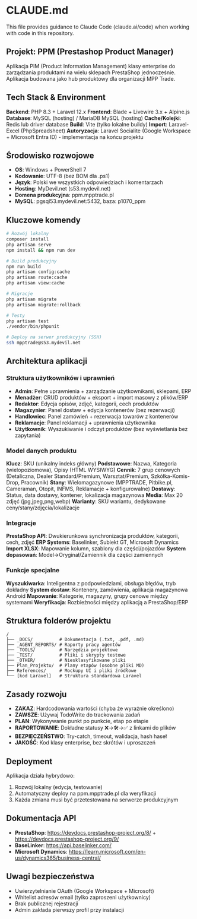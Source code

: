 # CLAUDE.md

This file provides guidance to Claude Code (claude.ai/code) when working with code in this repository.

## Projekt: PPM (Prestashop Product Manager)

Aplikacja PIM (Product Information Management) klasy enterprise do zarządzania produktami na wielu sklepach PrestaShop jednocześnie. Aplikacja budowana jako hub produktowy dla organizacji MPP Trade.

## Tech Stack & Environment

**Backend**: PHP 8.3 + Laravel 12.x
**Frontend**: Blade + Livewire 3.x + Alpine.js 
**Database**: MySQL (hosting) / MariaDB MySQL (hosting)
**Cache/Kolejki**: Redis lub driver database
**Build**: Vite (tylko lokalne buildy)
**Import**: Laravel-Excel (PhpSpreadsheet)
**Autoryzacja**: Laravel Socialite (Google Workspace + Microsoft Entra ID) - implementacja na końcu projektu

## Środowisko rozwojowe

- **OS**: Windows + PowerShell 7
- **Kodowanie**: UTF-8 (bez BOM dla .ps1)
- **Język**: Polski we wszystkich odpowiedziach i komentarzach
- **Hosting**: MyDevil.net (s53.mydevil.net)
- **Domena produkcyjna**: ppm.mpptrade.pl
- **MySQL**: pgsql53.mydevil.net:5432, baza: p1070_ppm

## Kluczowe komendy

```bash
# Rozwój lokalny
composer install
php artisan serve
npm install && npm run dev

# Build produkcyjny
npm run build
php artisan config:cache
php artisan route:cache
php artisan view:cache

# Migracje
php artisan migrate
php artisan migrate:rollback

# Testy
php artisan test
./vendor/bin/phpunit

# Deploy na serwer produkcyjny (SSH)
ssh mpptrade@s53.mydevil.net
```

## Architektura aplikacji

### Struktura użytkowników i uprawnień
- **Admin**: Pełne uprawnienia + zarządzanie użytkownikami, sklepami, ERP
- **Menadżer**: CRUD produktów + eksport + import masowy z plików/ERP
- **Redaktor**: Edycja opisów, zdjęć, kategorii, cech produktów
- **Magazynier**: Panel dostaw + edycja kontenerów (bez rezerwacji)
- **Handlowiec**: Panel zamówień + rezerwacja towarów z kontenerów
- **Reklamacje**: Panel reklamacji + uprawnienia użytkownika
- **Użytkownik**: Wyszukiwanie i odczyt produktów (bez wyświetlania bez zapytania)

### Model danych produktu
**Klucz**: SKU (unikalny indeks główny)
**Podstawowe**: Nazwa, Kategoria (wielopoziomowa), Opisy (HTML WYSIWYG)
**Cennik**: 7 grup cenowych (Detaliczna, Dealer Standard/Premium, Warsztat/Premium, Szkółka-Komis-Drop, Pracownik)
**Stany**: Wielomagazynowe (MPPTRADE, Pitbike.pl, Cameraman, Otopit, INFMS, Reklamacje + konfigurowalne)
**Dostawy**: Status, data dostawy, kontener, lokalizacja magazynowa
**Media**: Max 20 zdjęć (jpg,jpeg,png,webp)
**Warianty**: SKU wariantu, dedykowane ceny/stany/zdjęcia/lokalizacje

### Integracje
**PrestaShop API**: Dwukierunkowa synchronizacja produktów, kategorii, cech, zdjęć
**ERP Systems**: Baselinker, Subiekt GT, Microsoft Dynamics
**Import XLSX**: Mapowanie kolumn, szablony dla części/pojazdów
**System dopasowań**: Model->Oryginał/Zamiennik dla części zamiennych

### Funkcje specjalne
**Wyszukiwarka**: Inteligentna z podpowiedziami, obsługa błędów, tryb dokładny
**System dostaw**: Kontenery, zamówienia, aplikacja magazynowa Android
**Mapowanie**: Kategorie, magazyny, grupy cenowe między systemami
**Weryfikacja**: Rozbieżności między aplikacją a PrestaShop/ERP

## Struktura folderów projektu

```
/
├── _DOCS/          # Dokumentacja (.txt, .pdf, .md)
├── _AGENT_REPORTS/ # Raporty pracy agentów
├── _TOOLS/         # Narzędzia projektowe  
├── _TEST/          # Pliki i skrypty testowe
├── _OTHER/         # Niesklasyfikowane pliki
├── Plan_Projektu/  # Plany etapów (osobne pliki MD)
├── References/     # Mockupy UI i pliki źródłowe
└── [kod Laravel]   # Struktura standardowa Laravel
```

## Zasady rozwoju

- **ZAKAZ**: Hardcodowania wartości (chyba że wyraźnie określono)
- **ZAWSZE**: Używaj TodoWrite do trackowania zadań
- **PLAN**: Wykonywanie punkt po punkcie, etap po etapie
- **RAPORTOWANIE**: Dokładne statusy ❌→🛠️→✅ z linkami do plików
- **BEZPIECZEŃSTWO**: Try-catch, timeout, walidacja, hash haseł
- **JAKOŚĆ**: Kod klasy enterprise, bez skrótów i uproszczeń

## Deployment

Aplikacja działa hybrydowo:
1. Rozwój lokalny (edycja, testowanie)
2. Automatyczny deploy na ppm.mpptrade.pl dla weryfikacji
3. Każda zmiana musi być przetestowana na serwerze produkcyjnym

## Dokumentacja API

- **PrestaShop**: https://devdocs.prestashop-project.org/8/ + https://devdocs.prestashop-project.org/9/
- **BaseLinker**: https://api.baselinker.com/
- **Microsoft Dynamics**: https://learn.microsoft.com/en-us/dynamics365/business-central/

## Uwagi bezpieczeństwa

- Uwierzytelnianie OAuth (Google Workspace + Microsoft)
- Whitelist adresów email (tylko zaproszeni użytkownicy)
- Brak publicznej rejestracji
- Admin zakłada pierwszy profil przy instalacji